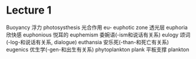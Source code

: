 # Lecture 1

Buoyancy 浮力
photosysthesis 光合作用
eu-
euphotic zone 透光层
euphoria 欣快感
euphonious 悦耳的
euphemism 委婉语(-ism和说话有关系)
eulogy 颂词(-log-和说话有关系, dialogue)
euthansia 安乐死(-than-和死亡有关系)
eugenics 优生学(-gen-和出生有关系)
phytoplankton
plank 平板支撑
plankton